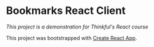 # Bookmarks React Client
_This project is a demonstration for Thinkful's React course_

This project was bootstrapped with [Create React App](https://github.com/facebook/create-react-app).
<!-- Just adding a random comment -->